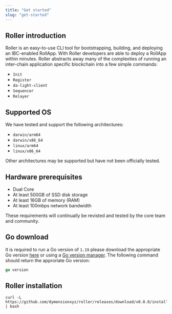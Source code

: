 ```yaml
---
title: "Get started"
slug: "get-started"
---
```


## Roller introduction

Roller is an easy-to-use CLI tool for bootstrapping, building, and deploying an IBC-enabled RollApp. With Roller developers are able to deploy a RollApp within minutes. Roller abstracts away many of the complexties of running an inter-chain application specific blockchain into a few simple commands:

-   `Init`
-   `Register`
-   `da-light-client`
-   `Sequencer`
-   `Relayer`

## Supported OS

We have tested and support the following architectures:

-   `darwin/arm64`
-   `darwin/x86_64`
-   `linux/arm64`
-   `linux/x86_64`

Other architectures may be supported but have not been officially tested.

## Hardware prerequisites

-   Dual Core
-   At least 500GB of SSD disk storage
-   At least 16GB of memory (RAM)
-   At least 100mbps network bandwidth

These requirements will continually be revisted and tested by the core team and community.

## Go download

It is required to run a Go version of `1.19` please download the appropriate Go version [here](https://go.dev/dl/) or using a [Go version manager](https://github.com/moovweb/gvm). The following command should return the approriate Go version:

```Go
go version
```

## Roller installation

```
curl -L https://github.com/dymensionxyz/roller/releases/download/v0.0.0/install.sh | bash
```

